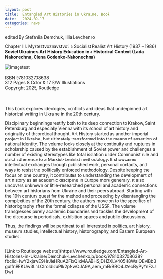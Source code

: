 ```yaml
---
layout: post
title:  Entangled Art Histories in Ukraine. Book
date:   2024-09-17
categories: news
---
```


<section markdown="1" class="EN">
edited By Stefaniia Demchuk, Illia Levchenko<br>

Chapter III. Mysteztvoznavstvo’: a Socialist Realist Art History (1937 – 1986)<br>
**Soviet Ukraine’s Art History Education in a Historical Context (Lada Nakonechna, Olena Godenko-Nakonechna)**
<br>
<br>
![imagetest]({{site.baseurl}}/assets/images/posts/Entangled_Art_Histories.png#50)<br>
<br>
ISBN 9781032708638 <br>
312 Pages 8 Color & 17 B/W Illustrations <br>
Copyright 2025, Routledge
<br>
<br>
<br>
<br>
This book explores ideologies, conflicts and ideas that underpinned art historical writing in Ukraine in the 20th century.

Disciplinary beginnings testify both to its deep connection to Krakow, Saint Petersburg and especially Vienna with its school of art history and originality of theoretical thought. Art History started as another imperial project in Ukraine, but ultimately transformed into the means of assertion of national identity. The volume looks closely at the continuity and ruptures in scholarship caused by the establishment of Soviet power and challenges a number of existing stereotypes like total isolation under Communist rule and strict adherence to a Marxist-Leninist methodology. It showcases intellectual exchanges through published work, personal contacts, and ways to resist the politically enforced methodology. Despite keeping the focus on one country, it contributes to understanding the development of art history as an academic discipline in Europe more generally. It also uncovers unknown or little-researched personal and academic connections between art historians from Ukraine and their peers abroad. Starting with the 19th century quest for the method and proceeding by disentangling the complexities of the 20th century, the authors move on to the specifics of historiography after the formal collapse of the USSR. The volume transgresses purely academic boundaries and tackles the development of the discourse in periodicals, exhibition spaces and public discussions.

Thus, the findings will be pertinent to all interested in politics, art history, museum studies, intellectual history, historiography, and Eastern European studies.

<br>
[Link to Routledge website](https://www.routledge.com/Entangled-Art-Histories-in-Ukraine/Demchuk-Levchenko/p/book/9781032708638?fbclid=IwY2xjawE9HrJleHRuA2FlbQIxMAABHSjDHZXLV405H8WaiQEMBb3guIfnBEKUw3LhLCIroldlduPlk2pNwOJA9A_aem_mEkBBO4J2ecByPyYnFzJDw)
<br>



</section>


<section markdown="1" class="UKR">

</section>
